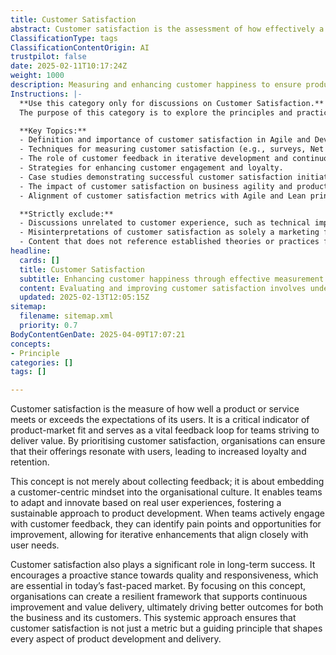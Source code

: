 ```yaml
---
title: Customer Satisfaction
abstract: Customer satisfaction is the assessment of how effectively a product or service meets or surpasses user expectations, serving as a crucial indicator of product-market fit and a key feedback mechanism for teams aiming to deliver value. This concept originates from the need to understand user experiences and is integral to fostering a customer-centric culture within organisations. By prioritising customer satisfaction, teams can adapt and innovate based on genuine user feedback, which helps identify pain points and opportunities for enhancement, leading to iterative improvements that align with user needs. In the context of agile, DevOps, and product development, customer satisfaction is vital for long-term success, promoting a proactive approach to quality and responsiveness in a rapidly evolving market. Emphasising this principle enables organisations to establish a resilient framework that supports continuous improvement and value delivery, ensuring that customer satisfaction transcends being merely a metric and becomes a foundational element that influences all aspects of product development and delivery.
ClassificationType: tags
ClassificationContentOrigin: AI
trustpilot: false
date: 2025-02-11T10:17:24Z
weight: 1000
description: Measuring and enhancing customer happiness to ensure product-market fit.
Instructions: |-
  **Use this category only for discussions on Customer Satisfaction.**  
  The purpose of this category is to explore the principles and practices that focus on measuring and enhancing customer happiness, ensuring alignment with product-market fit. It encompasses strategies and methodologies that aim to understand customer needs and improve their overall experience with products and services.

  **Key Topics:**
  - Definition and importance of customer satisfaction in Agile and DevOps contexts.
  - Techniques for measuring customer satisfaction (e.g., surveys, Net Promoter Score).
  - The role of customer feedback in iterative development and continuous improvement.
  - Strategies for enhancing customer engagement and loyalty.
  - Case studies demonstrating successful customer satisfaction initiatives.
  - The impact of customer satisfaction on business agility and product success.
  - Alignment of customer satisfaction metrics with Agile and Lean principles.

  **Strictly exclude:**
  - Discussions unrelated to customer experience, such as technical implementation details without customer context.
  - Misinterpretations of customer satisfaction as solely a marketing function, rather than a holistic approach integrated into Agile and DevOps practices.
  - Content that does not reference established theories or practices from the Agile, Lean, or DevOps frameworks.
headline:
  cards: []
  title: Customer Satisfaction
  subtitle: Enhancing customer happiness through effective measurement and strategies for optimal product alignment.
  content: Evaluating and improving customer satisfaction involves understanding user needs, gathering feedback, and aligning product offerings with market demands. Posts should explore measurement techniques, feedback loops, user experience design, and strategies for fostering engagement, ensuring that products resonate with target audiences and drive loyalty.
  updated: 2025-02-13T12:05:15Z
sitemap:
  filename: sitemap.xml
  priority: 0.7
BodyContentGenDate: 2025-04-09T17:07:21
concepts:
- Principle
categories: []
tags: []

---
```

Customer satisfaction is the measure of how well a product or service meets or exceeds the expectations of its users. It is a critical indicator of product-market fit and serves as a vital feedback loop for teams striving to deliver value. By prioritising customer satisfaction, organisations can ensure that their offerings resonate with users, leading to increased loyalty and retention.

This concept is not merely about collecting feedback; it is about embedding a customer-centric mindset into the organisational culture. It enables teams to adapt and innovate based on real user experiences, fostering a sustainable approach to product development. When teams actively engage with customer feedback, they can identify pain points and opportunities for improvement, allowing for iterative enhancements that align closely with user needs.

Customer satisfaction also plays a significant role in long-term success. It encourages a proactive stance towards quality and responsiveness, which are essential in today’s fast-paced market. By focusing on this concept, organisations can create a resilient framework that supports continuous improvement and value delivery, ultimately driving better outcomes for both the business and its customers. This systemic approach ensures that customer satisfaction is not just a metric but a guiding principle that shapes every aspect of product development and delivery.
